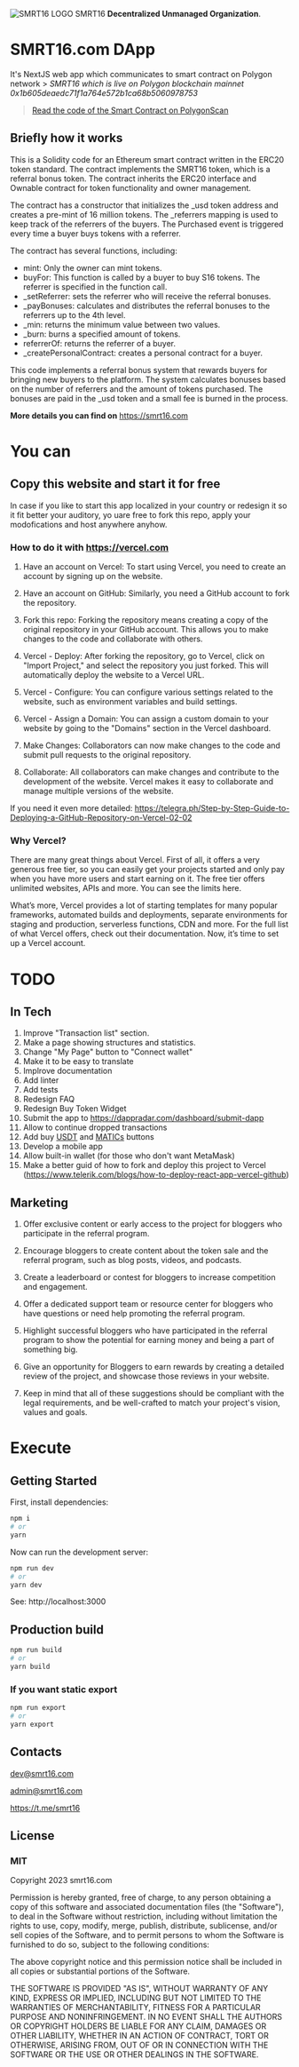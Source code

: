 ![SMRT16 LOGO](https://firebasestorage.googleapis.com/v0/b/smrt16-d1904.appspot.com/o/smrt16-with-text-logo.png?alt=media&token=f97b41f2-a1ff-48d1-8c9c-4aea8b64bd42)
SMRT16 **Decentralized Unmanaged Organization**.

# SMRT16.com DApp

It's NextJS web app which communicates to smart contract on Polygon network > *SMRT16 which is live on Polygon blockchain mainnet 0x1b605deaedc71f1a764e572b1ca68b5060978753*
> [Read the code of the Smart Contract on PolygonScan](https://polygonscan.com/address/0x1b605deaedc71f1a764e572b1ca68b5060978753#code)

## Briefly how it  works

This is a Solidity code for an Ethereum smart contract written in the ERC20 token standard. The contract implements the SMRT16 token, which is a referral bonus token. The contract inherits the ERC20 interface and Ownable contract for token functionality and owner management.

The contract has a constructor that initializes the _usd token address and creates a pre-mint of 16 million tokens. The _referrers mapping is used to keep track of the referrers of the buyers. The Purchased event is triggered every time a buyer buys tokens with a referrer.

The contract has several functions, including:

* mint: Only the owner can mint tokens.
* buyFor: This function is called by a buyer to buy S16 tokens. The referrer is specified in the function call.
* _setReferrer: sets the referrer who will receive the referral bonuses.
* _payBonuses: calculates and distributes the referral bonuses to the referrers up to the 4th level.
* _min: returns the minimum value between two values.
* _burn: burns a specified amount of tokens.
* referrerOf: returns the referrer of a buyer.
* _createPersonalContract: creates a personal contract for a buyer.

This code implements a referral bonus system that rewards buyers for bringing new buyers to the platform. The system calculates bonuses based on the number of referrers and the amount of tokens purchased. The bonuses are paid in the _usd token and a small fee is burned in the process.

**More details you can find on** https://smrt16.com

# You can 
## Copy this website and start it for free

In case if you like to start this app localized in your country or redesign it so it fit better your auditory, yo uare free to fork this repo, apply your modofications and host anywhere anyhow.

### How to do it with https://vercel.com

1. Have an account on Vercel: To start using Vercel, you need to create an account by signing up on the website.

2. Have an account on GitHub: Similarly, you need a GitHub account to fork the repository.

3. Fork this repo: Forking the repository means creating a copy of the original repository in your GitHub account. This allows you to make changes to the code and collaborate with others.

4. Vercel - Deploy: After forking the repository, go to Vercel, click on "Import Project," and select the repository you just forked. This will automatically deploy the website to a Vercel URL.

5. Vercel - Configure: You can configure various settings related to the website, such as environment variables and build settings.

6. Vercel - Assign a Domain: You can assign a custom domain to your website by going to the "Domains" section in the Vercel dashboard.

7. Make Changes: Collaborators can now make changes to the code and submit pull requests to the original repository.

8. Collaborate: All collaborators can make changes and contribute to the development of the website. Vercel makes it easy to collaborate and manage multiple versions of the website.

If you need it even more detailed: https://telegra.ph/Step-by-Step-Guide-to-Deploying-a-GitHub-Repository-on-Vercel-02-02 

### Why Vercel?

There are many great things about Vercel. First of all, it offers a very generous free tier, so you can easily get your projects started and only pay when you have more users and start earning on it. The free tier offers unlimited websites, APIs and more. You can see the limits here.

What’s more, Vercel provides a lot of starting templates for many popular frameworks, automated builds and deployments, separate environments for staging and production, serverless functions, CDN and more. For the full list of what Vercel offers, check out their documentation. Now, it’s time to set up a Vercel account.


# TODO

## In Tech

1. Improve "Transaction list" section.
2. Make a page showing structures and statistics.
3. Change "My Page" button to "Connect wallet"
4. Make it to be easy to translate
5. Implrove documentation
6. Add linter
7. Add tests
8. Redesign FAQ
9. Redesign Buy Token Widget
10. Submit the app to https://dappradar.com/dashboard/submit-dapp
11. Allow to continue dropped transactions
12. Add buy [USDT](https://tether.to/) and [MATICs](https://polygon.technology/) buttons
13. Develop a mobile app
14. Allow built-in wallet (for those who don't want MetaMask)
15. Make a better guid of how to fork and deploy this project to Vercel (https://www.telerik.com/blogs/how-to-deploy-react-app-vercel-github)
   


## Marketing

1. Offer exclusive content or early access to the project for bloggers who participate in the referral program.

2. Encourage bloggers to create content about the token sale and the referral program, such as blog posts, videos, and podcasts.

3. Create a leaderboard or contest for bloggers to increase competition and engagement.

4. Offer a dedicated support team or resource center for bloggers who have questions or need help promoting the referral program.

5. Highlight successful bloggers who have participated in the referral program to show the potential for earning money and being a part of something big.

6. Give an opportunity for Bloggers to earn rewards by creating a detailed review of the project, and showcase those reviews in your website.

7. Keep in mind that all of these suggestions should be compliant with the legal requirements, and be well-crafted to match your project's vision, values and goals.



# Execute

## Getting Started

First, install dependencies:

```bash
npm i
# or
yarn
```

Now can run the development server:

```bash
npm run dev
# or
yarn dev
```

See: http://localhost:3000

## Production build

```bash
npm run build
# or
yarn build
```


### If you want static export

```bash
npm run export
# or
yarn export
```


## Contacts

  dev@smrt16.com

  admin@smrt16.com

  https://t.me/smrt16 

  
## License 

### MIT

Copyright 2023 smrt16.com

Permission is hereby granted, free of charge, to any person obtaining a copy of this software and associated documentation files (the "Software"), to deal in the Software without restriction, including without limitation the rights to use, copy, modify, merge, publish, distribute, sublicense, and/or sell copies of the Software, and to permit persons to whom the Software is furnished to do so, subject to the following conditions:

The above copyright notice and this permission notice shall be included in all copies or substantial portions of the Software.

THE SOFTWARE IS PROVIDED "AS IS", WITHOUT WARRANTY OF ANY KIND, EXPRESS OR IMPLIED, INCLUDING BUT NOT LIMITED TO THE WARRANTIES OF MERCHANTABILITY, FITNESS FOR A PARTICULAR PURPOSE AND NONINFRINGEMENT. IN NO EVENT SHALL THE AUTHORS OR COPYRIGHT HOLDERS BE LIABLE FOR ANY CLAIM, DAMAGES OR OTHER LIABILITY, WHETHER IN AN ACTION OF CONTRACT, TORT OR OTHERWISE, ARISING FROM, OUT OF OR IN CONNECTION WITH THE SOFTWARE OR THE USE OR OTHER DEALINGS IN THE SOFTWARE.